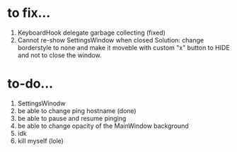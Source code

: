 # to fix...
1) KeyboardHook delegate garbage collecting (fixed)
2) Cannot re-show SettingsWindow when closed
  Solution: change borderstyle to none and make it moveble with custom "x" button to HIDE
  and not to close the window.

# to-do...
1) SettingsWinodw
  1) be able to change ping hostname (done)
  2) be able to pause and resume pinging
  3) be able to change opacity of the MainWindow background
  4) idk
2) kill myself (lole) 
